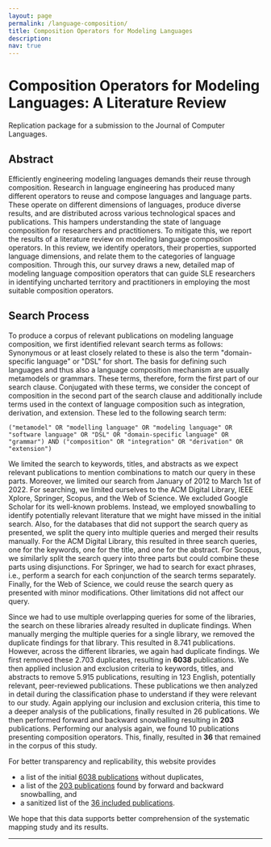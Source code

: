 ```yaml
---
layout: page
permalink: /language-composition/
title: Composition Operators for Modeling Languages
description: 
nav: true
---
```


# Composition Operators for Modeling Languages: A Literature Review

Replication package for a submission to the Journal of Computer Languages.  

## Abstract

Efficiently engineering modeling languages demands their reuse through composition. 
Research in language engineering has produced many different operators to reuse and compose languages and language parts. These operate on different dimensions of languages, produce diverse results, and are distributed across various technological spaces and publications. This hampers understanding the state of language composition for researchers and practitioners. To mitigate this, we report the results of a literature review on modeling language composition operators. In this review, we identify operators, their properties, supported language dimensions, and relate them to the categories of language composition. Through this, our survey draws a new, detailed map of modeling language composition operators that can guide SLE researchers in identifying uncharted territory and practitioners in employing the most suitable composition operators.

## Search Process

To produce a corpus of relevant publications on modeling language composition, we first identified relevant search terms as follows:
Synonymous or at least closely related to these is also the term "domain-specific language" or "DSL" for short.
The basis for defining such languages and thus also a language composition mechanism are usually metamodels or grammars.
These terms, therefore, form the first part of our search clause. 
Conjugated with these terms, we consider the concept of composition in the second part of the search clause and additionally include terms used in the context of language composition such as integration, derivation, and extension. 
These led to the following search term:
```
("metamodel" OR "modelling language" OR "modeling language" OR "software language" OR "DSL" OR "domain-specific language" OR "grammar") AND ("composition" OR "integration" OR "derivation" OR "extension")
```

We limited the search to keywords, titles, and abstracts as we expect relevant publications to mention combinations to match our query in these parts. 
Moreover, we limited our search from January of 2012 to March 1st of 2022. For searching, we limited ourselves to the ACM Digital Library, IEEE Xplore, Springer, Scopus, and the Web of Science. We excluded Google Scholar for its well-known problems.
Instead, we employed snowballing to identify potentially relevant literature that we might have missed in the initial search. Also, for the databases that did not support the search query as presented, we split the query into multiple queries and merged their results manually. For the ACM Digital Library, this resulted in three search queries, one for the keywords, one for the title, and one for the abstract. For Scopus, we similarly split the search query into three parts but could combine these parts using disjunctions. For Springer, we had to search for exact phrases, i.e., perform a search for each conjunction of the search terms separately. Finally, for the Web of Science, we could reuse the search query as presented with minor modifications. Other limitations did not affect our query.

Since we had to use multiple overlapping queries for some of the libraries, the search on these libraries already resulted in duplicate findings. When manually merging the multiple queries for a single library, we removed the duplicate findings for that library. This resulted in 8.741 publications. However, across the different libraries, we again had duplicate findings. We first removed these 2.703 duplicates, resulting in **6038** publications. We then applied inclusion and exclusion criteria to keywords, titles, and abstracts to remove 5.915 publications, resulting in 123 English, potentially relevant, peer-reviewed publications. These publications we then analyzed in detail during the classification phase to understand if they were relevant to our study. Again applying our inclusion and exclusion criteria, this time to a deeper analysis of the publications, finally resulted in 26 publications. We then performed forward and backward snowballing resulting in **203** publications. Performing our analysis again, we found 10 publications presenting composition operators. This, finally, resulted in **36** that remained in the corpus of this study.

For better transparency and replicability, this website provides
-   a list of the initial [6038 publications](../../downloads/replication/language-composition/Corpus_Candidates_Initial_Search.xlsx) without duplicates,
- a list of the [203 publications](../../downloads/replication/language-composition/Snowballing_Corpus_Candidates.xlsx) found by forward and backward snowballing, and
-   a sanitized list of the [36 included publications](../../downloads/replication/language-composition/Corpus.xlsx).

We hope that this data supports better comprehension of the systematic mapping study and its results.


---

